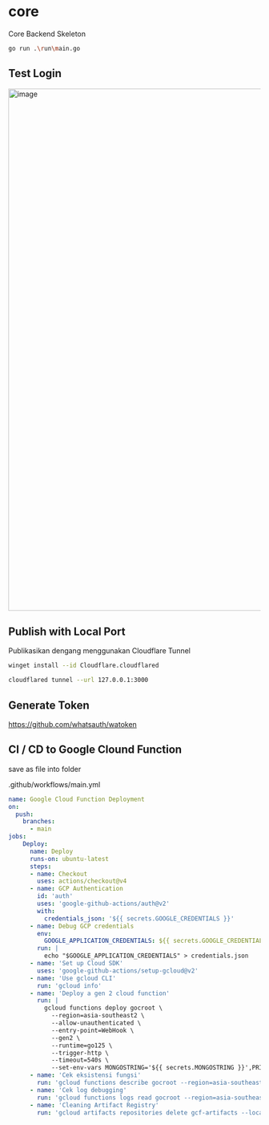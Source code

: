 # core
Core Backend Skeleton


```sh
go run .\run\main.go
```

## Test Login

<img width="1920" height="1041" alt="image" src="https://github.com/user-attachments/assets/8b41b088-e9cf-4340-b4e6-fb5a79aa82d9" />


## Publish with Local Port

Publikasikan dengang menggunakan Cloudflare Tunnel

```sh
winget install --id Cloudflare.cloudflared
```

```sh
cloudflared tunnel --url 127.0.0.1:3000
```

## Generate Token

https://github.com/whatsauth/watoken

## CI / CD to Google Clound Function

save as file into folder

.github/workflows/main.yml

```yml
name: Google Cloud Function Deployment
on:
  push:
    branches:
      - main
jobs:
    Deploy:
      name: Deploy
      runs-on: ubuntu-latest
      steps:
      - name: Checkout
        uses: actions/checkout@v4
      - name: GCP Authentication
        id: 'auth'
        uses: 'google-github-actions/auth@v2'
        with:
          credentials_json: '${{ secrets.GOOGLE_CREDENTIALS }}'
      - name: Debug GCP credentials
        env:
          GOOGLE_APPLICATION_CREDENTIALS: ${{ secrets.GOOGLE_CREDENTIALS }}
        run: |
          echo "$GOOGLE_APPLICATION_CREDENTIALS" > credentials.json
      - name: 'Set up Cloud SDK'
        uses: 'google-github-actions/setup-gcloud@v2'
      - name: 'Use gcloud CLI'
        run: 'gcloud info'
      - name: 'Deploy a gen 2 cloud function'
        run: |
          gcloud functions deploy gocroot \
            --region=asia-southeast2 \
            --allow-unauthenticated \
            --entry-point=WebHook \
            --gen2 \
            --runtime=go125 \
            --trigger-http \
            --timeout=540s \
            --set-env-vars MONGOSTRING='${{ secrets.MONGOSTRING }}',PRIVATEKEY='${{ secrets.PRIVATEKEY }}',PUBLICKEY='${{ secrets.PUBLICKEY }}'
      - name: 'Cek eksistensi fungsi'
        run: 'gcloud functions describe gocroot --region=asia-southeast2'
      - name: 'Cek log debugging'
        run: 'gcloud functions logs read gocroot --region=asia-southeast2'
      - name: 'Cleaning Artifact Registry'
        run: 'gcloud artifacts repositories delete gcf-artifacts --location=asia-southeast2 --quiet'
```